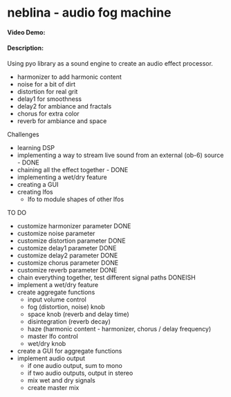 # neblina - audio fog machine
#### Video Demo:  <URL HERE>
#### Description:
Using pyo library as a sound engine to create an audio effect processor.

- harmonizer to add harmonic content
- noise for a bit of dirt
- distortion for real grit
- delay1 for smoothness
- delay2 for ambiance and fractals
- chorus for extra color
- reverb for ambiance and space

Challenges
- learning DSP
- implementing a way to stream live sound from an external (ob-6) source - DONE
- chaining all the effect together - DONE
- implementing a wet/dry feature
- creating a GUI
- creating lfos
    - lfo to module shapes of other lfos 

TO DO
- customize harmonizer parameter  DONE
- customize noise parameter
- customize distortion parameter DONE
- customize delay1 parameter DONE
- customize delay2 parameter DONE
- customize chorus parameter DONE
- customize reverb parameter DONE
- chain everything together, test different signal paths DONEISH
- implement a wet/dry feature
- create aggregate functions
    - input volume control
    - fog (distortion, noise) knob
    - space knob (reverb and delay time)
    - disintegration (reverb decay)
    - haze (harmonic content - harmonizer, chorus / delay frequency)
    - master lfo control
    - wet/dry knob
- create a GUI for aggregate functions
- implement audio output
    - if one audio output, sum to mono
    - if two audio outputs, output in stereo
    - mix wet and dry signals 
    - create master mix
